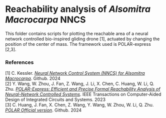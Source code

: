 # Reachability analysis of _Alsomitra Macrocarpa_ NNCS
 
This folder contains scripts for plotting the reachable area of a neural network controlled bio-inspired gliding drone [1], actuated by changing the position of the center of mass. The framework used is POLAR-express [2,3].


### References
[1] C. Kessler. [_Neural Network Control System (NNCS) for Alsomitra Macrocarpa_](https://github.com/ckessler2/phd/tree/main/Alsomitra_NNCS). Github. 2024<br />
[2] Y. Wang, W. Zhou, J. Fan, Z. Wang, J. Li, X. Chen, C. Huang, W. Li, Q. Zhu. [_POLAR-Express: Efficient and Precise Formal Reachability Analysis of Neural-Network Controlled Systems_](https://arxiv.org/abs/2304.01218). IEEE Transactions on Computer-Aided Design of Integrated Circuits and Systems. 2023 <br />
[3] C. Huang, J. Fan, X. Chen, Z. Wang, Y. Wang, W. Zhou, W. Li, Q. Zhu. [_POLAR Official version_](https://github.com/ChaoHuang2018/POLAR_Tool). Github. 2024<br />
